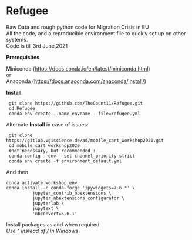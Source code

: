 # Refugee
Raw Data and rough python code for Migration Crisis in EU  
All the code, and a reproducible environment file to quckly set up on other systems.  
Code is till 3rd June,2021   

**Prerequisites**

Miniconda (https://docs.conda.io/en/latest/miniconda.html)   
or   
Anaconda (https://docs.anaconda.com/anaconda/install/)

**Install**

     git clone https://github.com/TheCount11/Refugee.git   
     cd Refugee  
     conda env create --name envname --file=refugee.yml  

Alternate **Install** in case of issues:

     git clone https://gitlab.vgiscience.de/ad/mobile_cart_workshop2020.git 
     cd mobile_cart_workshop2020
     #not necessary, but recommended :
     conda config --env --set channel_priority strict
     conda env create -f environment_default.yml  

And then 

    conda activate workshop_env
    conda install -c conda-forge 'ipywidgets=7.6.*' \
              jupyter_contrib_nbextensions \
              jupyter_nbextensions_configurator \
              jupyterlab \
              jupytext \
              'nbconvert=5.6.1'   
Install packages as and when required  
*Use ^ instead of / in Windows*

    

